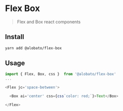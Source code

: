 # Flex Box

> Flex and Box react components

## Install

```sh
yarn add @alobato/flex-box
```

## Usage

```js
import { Flex, Box, css }  from '@alobato/flex-box'
...

<Flex jc='space-between'>

  <Box ai='center' css={css`color: red;`}>Text</Box>

</Flex>
```
